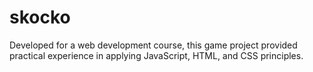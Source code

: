 # skocko

Developed for a web development course, this game project provided practical experience in applying JavaScript, HTML, and CSS principles.
